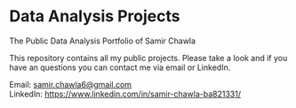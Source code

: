 # Data Analysis Projects
The Public Data Analysis Portfolio of Samir Chawla  

This repository contains all my public projects.  Please take a look and if you have an questions you can contact me via email or LinkedIn.

Email: samir.chawla6@gmail.com  
LinkedIn: https://www.linkedin.com/in/samir-chawla-ba821331/

